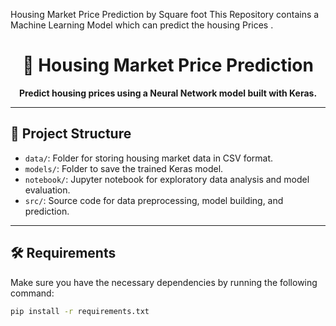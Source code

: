 Housing Market Price Prediction by Square foot
This Repository contains a Machine Learning Model which can predict the housing Prices .
<h1 align="center">🏡 Housing Market Price Prediction</h1>

<p align="center">
  <strong>Predict housing prices using a Neural Network model built with Keras.</strong>
</p>

<hr>

<h2>📂 Project Structure</h2>
<ul>
  <li><code>data/</code>: Folder for storing housing market data in CSV format.</li>
  <li><code>models/</code>: Folder to save the trained Keras model.</li>
  <li><code>notebook/</code>: Jupyter notebook for exploratory data analysis and model evaluation.</li>
  <li><code>src/</code>: Source code for data preprocessing, model building, and prediction.</li>
</ul>

<hr>

<h2>🛠️ Requirements</h2>
<p>Make sure you have the necessary dependencies by running the following command:</p>

```bash
pip install -r requirements.txt

